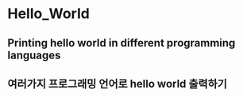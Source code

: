 # Hello_World

## Printing hello world in different programming languages
## 여러가지 프로그래밍 언어로 hello world 출력하기
